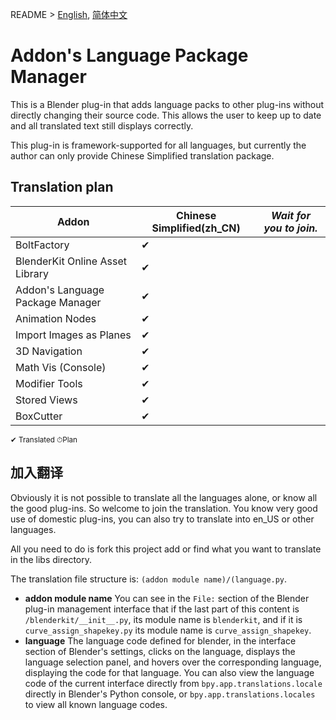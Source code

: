 README > [English](readme_en.md),  [简体中文](readme.md)

# Addon's Language Package Manager

This is a Blender plug-in that adds language packs to other plug-ins without directly changing their source code. This allows the user to keep up to date and all translated text still displays correctly.

This plug-in is framework-supported for all languages, but currently the author can only provide Chinese Simplified translation package.

## Translation plan

|Addon|Chinese Simplified(zh_CN)|*Wait for you to join.*|
|-|-|-
|BoltFactory|✔
|BlenderKit Online Asset Library|✔
|Addon's Language Package Manager|✔
|Animation Nodes|✔
|Import Images as Planes|✔
|3D Navigation|✔
|Math Vis (Console)|✔
|Modifier Tools|✔
|Stored Views|✔
|BoxCutter|✔
<small>✔ Translated ⏱Plan</small>

## 加入翻译
Obviously it is not possible to translate all the languages alone, or know all the good plug-ins. So welcome to join the translation. You know very good use of domestic plug-ins, you can also try to translate into en_US or other languages.

All you need to do is fork this project add or find what you want to translate in the libs directory.

The translation file structure is: `(addon module name)/(language.py`.
* **addon module name** You can see in the `File:` section of the Blender plug-in management interface that if the last part of this content is `/blenderkit/__init__.py`, its module name is `blenderkit`, and if it is `curve_assign_shapekey.py` its module name is `curve_assign_shapekey`.
* **language** The language code defined for blender, in the interface section of Blender's settings, clicks on the language, displays the language selection panel, and hovers over the corresponding language, displaying the code for that language. You can also view the language code of the current interface directly from `bpy.app.translations.locale` directly in Blender's Python console, or `bpy.app.translations.locales` to view all known language codes.